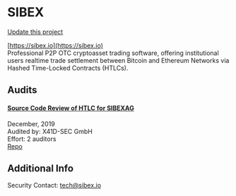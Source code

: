 
# SIBEX

[Update this project](https://github.com/ConsenSys/blockchainSecurityDB/edit/master/projects/sibex.json)
  
[https://sibex.io](https://sibex.io)<br>
Professional P2P OTC cryptoasset trading software, offering institutional users realtime trade settlement between Bitcoin and Ethereum Networks via Hashed Time-Locked Contracts (HTLCs).


## Audits



#### [Source Code Review of HTLC for SIBEXAG](https://sibex.io/static/media/x41-sibex-audit.c21991f3.pdf)

December, 2019<br>
Audited by: X41D-SEC GmbH<br>Effort: 2 auditors<br>
[Repo](https://gitlab.com/sibex)<br>
      

  



## Additional Info

Security Contact: tech@sibex.io
